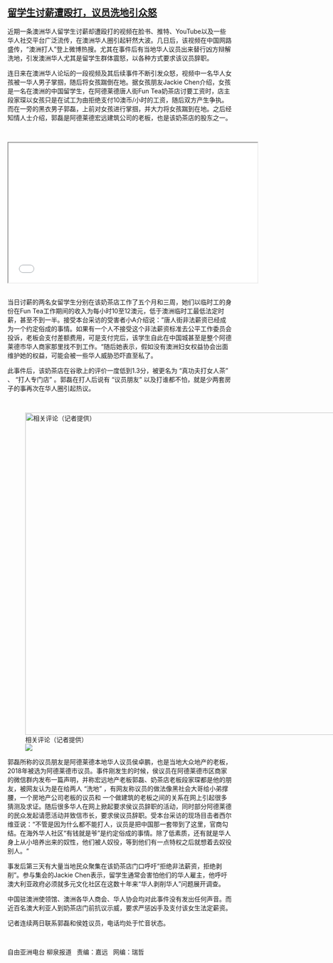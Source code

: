 <!--1612971300000-->
[留学生讨薪遭殴打，议员洗地引众怒](https://www.rfa.org/mandarin/yataibaodao/junshiwaijiao/mlq-02102021085316.html)
------

<p>近期一条澳洲华人留学生讨薪却遭殴打的视频在脸书、推特、YouTube以及一些华人社交平台广泛流传，在澳洲华人圈引起轩然大波。几日后，该视频在中国网路盛传，“澳洲打人”登上微博热搜。尤其在事件后有当地华人议员出来替行凶方辩解洗地，引发澳洲华人尤其是留学生群体震怒，以各种方式要求该议员辞职。</p><p>连日来在澳洲华人论坛的一段视频及其后续事件不断引发众怒，视频中一名华人女孩被一华人男子掌掴，随后将女孩踹倒在地。据女孩朋友Jackie Chen介绍，女孩是一名在澳洲的中国留学生，在阿德莱德唐人街Fun Tea奶茶店讨要工资时，店主段家琛以女孩只是在试工为由拒绝支付10澳币/小时的工资，随后双方产生争执。而在一旁的黑衣男子郭磊，上前对女孩进行掌掴，并大力将女孩踹到在地。之后经知情人士介绍，郭磊是阿德莱德宏远建筑公司的老板，也是该奶茶店的股东之一。</p><p><br/></p><p><iframe height="314" src="//www.youtube.com/embed/ObsmDBYdAMw" width="560"></iframe></p><p><br/>当日讨薪的两名女留学生分别在该奶茶店工作了五个月和三周，她们以临时工的身份在Fun Tea工作期间的收入为每小时10至12澳元，低于澳洲临时工最低法定时薪，甚至不到一半。接受本台采访的受害者小A介绍说：”唐人街非法薪资已经成为一个约定俗成的事情。如果有一个人不接受这个非法薪资标准去公平工作委员会投诉，老板会支付差额费用，可是支付完后，该学生自此在中国城甚至是整个阿德莱德市华人商家那里找不到工作。“随后她表示，假如没有澳洲妇女权益协会出面维护她的权益，可能会被一些华人威胁恐吓直至私了。</p><p>此事件后，该奶茶店在谷歌上的评价一度低到1.3分，被更名为 “真功夫打女人茶” 、 “打人专门店” 。郭磊在打人后说有 “议员朋友” 以及打谁都不怕，就是少两套房子的事再次在华人圈引起热议。</p><p><br/></p><p><figure class="image-richtext image-inline captioned" style="width:1500px;"><img alt="相关评论（记者提供）" height="724" src="https://www.rfa.org/mandarin/yataibaodao/junshiwaijiao/mlq-02102021085316.html/img_0955.jpg/@@images/4f42d8ae-48fe-4ebd-9e45-97cf7f596d10.jpeg" title="IMG_0955.JPG" width="1500"/><figcaption class="image-caption">相关评论（记者提供）</figcaption><small></small><div id="zoomattribute"><a data-caption="相关评论（记者提供）" data-fancybox="" href="https://www.rfa.org/mandarin/yataibaodao/junshiwaijiao/mlq-02102021085316.html/img_0955.jpg" id="single_image" title="相关评论（记者提供）"><img src="/++plone++rfa-resources/img/icon-zoom.png"/></a></div></figure></p><p>郭磊所称的议员朋友是阿德莱德本地华人议员侯卓鹏，也是当地大众地产的老板，2018年被选为阿德莱德市议员。事件刚发生的时候，侯议员在阿德莱德市区商家的微信群内发布一篇声明，并称宏远地产老板郭磊、奶茶店老板段家琛都是他的朋友，被网友认为是在给两人 “洗地” ，有网友称议员的做法像黑社会大哥给小弟撑腰，一个房地产公司老板的议员和 一个做建筑的老板之间的关系在网上引起很多猜测及求证。随后很多华人在网上掀起要求侯议员辞职的活动，同时部分阿德莱德的民众发起请愿活动并致信市长，要求侯议员辞职。受本台采访的现场目击者西尔维亚说：“不管是因为什么都不能打人，议员是把中国那一套带到了这里，官商勾结。在海外华人社区“有钱就是爷”是约定俗成的事情。除了低素质，还有就是华人身上从小培养出来的奴性，他们被人奴役，等到他们有一点特权之后就想着去奴役别人。“</p><p>事发后第三天有大量当地民众聚集在该奶茶店门口呼吁“拒绝非法薪资，拒绝剥削”。参与集会的Jackie Chen表示，留学生通常会害怕他们的华人雇主，他呼吁澳大利亚政府必须就多元文化社区在这数十年来“华人剥削华人”问题展开调查。</p><p>中国驻澳洲使领馆、澳洲各华人商会、华人协会均对此事件没有发出任何声音。而近百名澳大利亚人到奶茶店门前抗议示威，要求严惩凶手及支付该女生法定薪资。</p><p>记者连续两日联系郭磊和侯姓议员，电话均处于忙音状态。</p><p><br/></p><p>自由亚洲电台 柳泉报道   责编：嘉远   网编：瑞哲</p>

